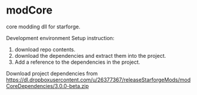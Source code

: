 modCore
=======

core modding dll for starforge.


Development environment Setup instruction:

1) download repo contents. 
2) download the dependencies and extract them into the project. 
3) Add a reference to the dependencies in the project. 



Download project dependencies from https://dl.dropboxusercontent.com/u/26377367/releaseStarforgeMods/modCoreDependencies/3.0.0-beta.zip
 
